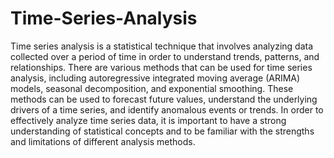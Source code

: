 # Time-Series-Analysis

Time series analysis is a statistical technique that involves analyzing data collected over a period of time in order to understand trends, patterns, and relationships. There are various methods that can be used for time series analysis, including autoregressive integrated moving average (ARIMA) models, seasonal decomposition, and exponential smoothing. These methods can be used to forecast future values, understand the underlying drivers of a time series, and identify anomalous events or trends. In order to effectively analyze time series data, it is important to have a strong understanding of statistical concepts and to be familiar with the strengths and limitations of different analysis methods.
